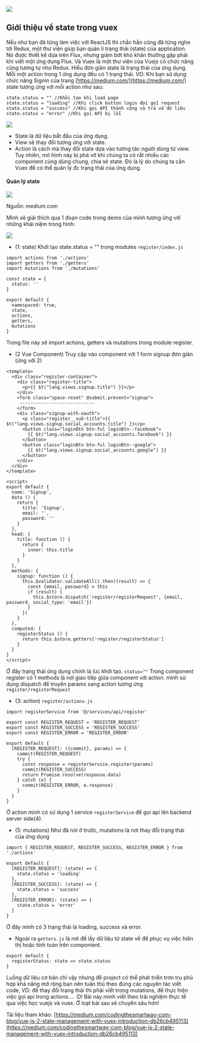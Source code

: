 ![](https://images.viblo.asia/7461c639-8754-4a3a-80da-3ce26a5a9002.jpg)
## Giới thiệu về state trong vuex
Nếu như bạn đã từng làm việc với ReactJS thì chắc hẳn cũng đã từng nghe tới Redux, một thư viện giúp bạn quản lí trạng thái (state) của application. Nó được thiết kế dựa trên Flux, nhưng giảm bớt khó khăn thường gặp phải khi viết một ứng dụng Flux. Và Vuex là một thư viện của Vuejs có chức năng cũng tương tự như Redux. 
Hiểu đơn giản state là trạng thái của ứng dụng. Mỗi một action trong 1 ứng dụng đều có 1 trạng thái. VD: 
Khi bạn sử dụng chức năng Signin của trang [https://medium.com/](https://medium.com/)  state tương ứng với mỗi action như sau:
```
state.status = "" //Khởi tạo khi load page
state.status = "loading" //Khi click button login đợi gửi request
state.status = "success" //Khi gọi API thành công và trả về dữ liệu
state.status = "error" //Khi gọi API bị lỗi
```
![](https://images.viblo.asia/c37a4567-5193-482e-a8f3-8055b7c2d8ad.pnhttps://images.viblo.asia/011eb7f9-9c9e-46ef-acc7-bb07a27a0448.pngg)
* State là dữ liệu bắt đầu của ứng dụng.
* View sẽ thay đổi tương ứng với state.
* Action là cách mà thay đổi state dựa vào tương tác người dùng từ view.
Tuy nhiên, mô hình này bị phá vỡ khi chúng ta có rất nhiều các component cùng dùng chung, chia sẻ state. Đó là lý do chúng ta cần Vuex để có thể quản lý đc trạng thái của ứng dụng.
#### Quản lý state
![](https://images.viblo.asia/84ccef8c-d2db-44c2-896d-76cd72068540.jpg)

Nguồn: medium.com

Mình sẽ giải thích qua 1 đoạn code trong demo của mình tương ứng với những khái niệm trong hình:

![](https://images.viblo.asia/011eb7f9-9c9e-46ef-acc7-bb07a27a0448.png)

* (1: state) Khởi tạo state.status = "" trong modules `register/index.js` 
```
import actions from './actions'
import getters from './getters'
import mutations from './mutations'

const state = {
  status: ''
}

export default {
  namespaced: true,
  state,
  actions,
  getters,
  mutations
}
```
Trong file này sẽ import actions, getters và mutations trong module register.
* (2 Vue Component) Truy cập vào component với 1 form signup đơn giản (ứng với 2)
```
<template>
  <div class="register-container">
    <div class="register-title">
      <p>{{ $t("lang.views.signup.title") }}</p>
    </div>
    <form class="space-reset" @submit.prevent="signup">
     ----------------------------
    </form>
    <div class="signup-with-oauth">
      <p class="register__sub-title">{{ $t("lang.views.signup.social_accounts.title") }}</p>
      <button class="loginBtn btn-ful loginBtn--facebook">
        {{ $t("lang.views.signup.social_accounts.facebook") }}
      </button>
      <button class="loginBtn btn-ful loginBtn--google">
        {{ $t("lang.views.signup.social_accounts.google") }}
      </button>
    </div>
  </div>
</template>

<script>
export default {
  name: 'Signup',
  data () {
    return {
      title: 'Signup',
      email: '',
      password: ''
    }
  },
  head: {
    title: function () {
      return {
        inner: this.title
      }
    }
  },
  methods: {
    signup: function () {
      this.$validator.validateAll().then((result) => {
        const {email, password} = this
        if (result) {
          this.$store.dispatch('register/registerRequest', {email, password, social_type: 'email'})
        }
      })
    }
  },
  computed: {
    registerStatus () {
      return this.$store.getters['register/registerStatus']
    }
  }
}
</script>
```
Ở đây trạng thái ứng dụng chính là lúc khởi tạo. `status=""`
Trong component register có 1 methods là nơi giao tiếp giữa component với action.
 mình sử dụng dispatch để truyền params sang action tương ứng `register/registerRequest`
* (3: action) `register/actions.js` 
```
import registerService from '@/services/api/register'

export const REGISTER_REQUEST = 'REGISTER_REQUEST'
export const REGISTER_SUCCESS = 'REGISTER_SUCCESS'
export const REGISTER_ERROR = 'REGISTER_ERROR'

export default {
  [REGISTER_REQUEST]: ({commit}, params) => {
    commit(REGISTER_REQUEST)
    try {
      const response = registerService.register(params)
      commit(REGISTER_SUCCESS)
      return Promise.resolve(response.data)
    } catch (e) {
      commit(REGISTER_ERROR, e.response)
    }
  }
}
```
Ở action mình có sử dụng 1 service `registerService` để gọi api lên backend server side(4).
* (5: mutations) 
Như đã nói ở trước, mutations là nơi thay đổi trạng thái của ứng dụng
```
import { REGISTER_REQUEST, REGISTER_SUCCESS, REGISTER_ERROR } from './actions'

export default {
  [REGISTER_REQUEST]: (state) => {
    state.status = 'loading'
  },
  [REGISTER_SUCCESS]: (state) => {
    state.status = 'success'
  },
  [REGISTER_ERROR]: (state) => {
    state.status = 'error'
  }
}
```
Ở đây mình có 3 trạng thái là loading, success và error.
* Ngoài ra `getters.js` là nơi để lấy dữ liệu từ state về để phục vụ việc hiển thị hoặc tính toán trên componient.
```
export default {
  registerStatus: state => state.status
}
```
Luồng dữ liệu cơ bản chỉ vậy nhưng để project có thể phát triển trơn tru phù hợp khả năng mở rộng bạn nên tuân thủ theo đúng các nguyên tác viết code, VD: để thay đổi trạng thái thì phải viết trong mutations, để thực hiện việc gọi api trong actions.... :D!
Bài này mình viết theo trải nghiệm thực tế qua việc học vuejs và vuex. Ở loạt bài sau sẽ chuyên sâu hơn!

Tài liệu tham khảo: [https://medium.com/codingthesmartway-com-blog/vue-js-2-state-management-with-vuex-introduction-db26cb495113](https://medium.com/codingthesmartway-com-blog/vue-js-2-state-management-with-vuex-introduction-db26cb495113)